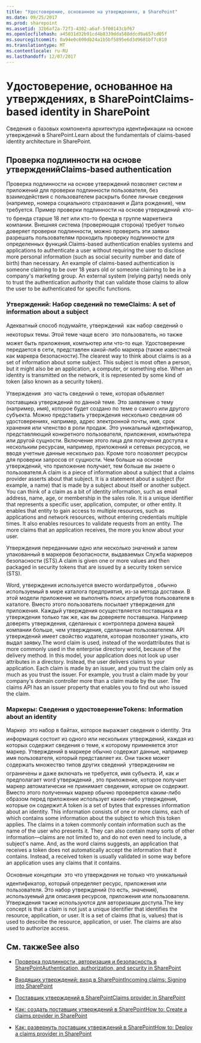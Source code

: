 ```yaml
---
title: "Удостоверение, основанное на утверждениях, в SharePoint"
ms.date: 09/25/2017
ms.prod: sharepoint
ms.assetid: 32b6af2a-72f3-4302-a6af-5f00143cbf67
ms.openlocfilehash: a45031d32b91cd4b8339dda588ddcd9a657cd05f
ms.sourcegitcommit: 0a94e0c600db24a1b5bf5895e6d3d9681bf7c810
ms.translationtype: MT
ms.contentlocale: ru-RU
ms.lasthandoff: 12/07/2017
---
```

# <a name="claims-based-identity-in-sharepoint"></a><span data-ttu-id="e09f5-102">Удостоверение, основанное на утверждениях, в SharePoint</span><span class="sxs-lookup"><span data-stu-id="e09f5-102">Claims-based identity in SharePoint</span></span>
<span data-ttu-id="e09f5-103">Сведения о базовых компонента архитектура идентификации на основе утверждений в SharePoint.</span><span class="sxs-lookup"><span data-stu-id="e09f5-103">Learn about the fundamentals of claims-based identity architecture in SharePoint.</span></span>
## <a name="claims-based-authentication"></a><span data-ttu-id="e09f5-104">Проверка подлинности на основе утверждений</span><span class="sxs-lookup"><span data-stu-id="e09f5-104">Claims-based authentication</span></span>

<span data-ttu-id="e09f5-p101">Проверка подлинности на основе утверждений позволяет систем и приложений для проверки подлинности пользователя, без взаимодействия с пользователем раскрыть более личные сведения (например, номера социального страхования и Дата рождения), чем требуется. Пример проверки подлинности на основе утверждений  кто-то бренда старше 18 лет или кто-то бренда в группе маркетинга компании. Внешняя система (проверяющая сторона) требует только доверяет проверки подлинности, можно проверить эти заявки разрешать пользователям проходить проверку подлинности для определенных функций.</span><span class="sxs-lookup"><span data-stu-id="e09f5-p101">Claims-based authentication enables systems and applications to authenticate a user without requiring the user to disclose more personal information (such as social security number and date of birth) than necessary. An example of claims-based authentication is someone claiming to be over 18 years old or someone claiming to be in a company's marketing group. An external system (relying party) needs only to trust the authentication authority that can validate those claims to allow the user to be authenticated for specific functions.</span></span>
  
    
    

### <a name="claims-a-set-of-information-about-a-subject"></a><span data-ttu-id="e09f5-108">Утверждений: Набор сведений по теме</span><span class="sxs-lookup"><span data-stu-id="e09f5-108">Claims: A set of information about a subject</span></span>

<span data-ttu-id="e09f5-p102">Адекватный способ подумайте, утверждений  как набор сведений о некоторых темы. Этой теме чаще всего  это пользователь, но также может быть приложения, компьютер или что-то еще. Удостоверение передается в сети, представлен какой-либо маркера (также известной как маркера безопасности).</span><span class="sxs-lookup"><span data-stu-id="e09f5-p102">The clearest way to think about claims is as a set of information about some subject. This subject is most often a person, but it might also be an application, a computer, or something else. When an identity is transmitted on the network, it is represented by some kind of token (also known as a security token).</span></span> 
  
    
    
<span data-ttu-id="e09f5-p103">Утверждения  это часть сведений о теме, которая объявляет поставщика утверждений по данной теме. Это заявление о тему (например, имя), которое будет создано по теме о самого или другого субъекта. Можно представить утверждения несколько сведения об удостоверениях, например, адрес электронной почты, имя, срок хранения или членство в роли продаж. Это уникальный идентификатор, представляющий конкретного пользователя, приложения, компьютера или другой сущности. Включение этого лица для получения доступа к нескольким ресурсам, например, приложений и сетевых ресурсов, не вводя учетные данные несколько раз. Кроме того позволяет ресурсы для проверки запросов от сущности. Чем больше на основе утверждений, что приложение получает, тем больше вы знаете о пользователя.</span><span class="sxs-lookup"><span data-stu-id="e09f5-p103">A claim is a piece of information about a subject that a claims provider asserts about that subject. It is a statement about a subject (for example, a name) that is made by a subject about itself or another subject. You can think of a claim as a bit of identity information, such as email address, name, age, or membership in the sales role. It is a unique identifier that represents a specific user, application, computer, or other entity. It enables that entity to gain access to multiple resources, such as applications and network resources, without entering credentials multiple times. It also enables resources to validate requests from an entity. The more claims that an application receives, the more you know about your user.</span></span>
  
    
    
<span data-ttu-id="e09f5-119">Утверждения переданными одно или несколько значений и затем упакованный в маркеров безопасности, выдаваемых Служба маркеров безопасности (STS).</span><span class="sxs-lookup"><span data-stu-id="e09f5-119">A claim is given one or more values and then packaged in security tokens that are issued by a security token service (STS).</span></span>
  
    
    
<span data-ttu-id="e09f5-p104">Word, утверждения используется вместо wordатрибутов , обычно используемый в мире каталога предприятия, из-за метода доставки. В этой модели приложение не выполнять поиск атрибутов пользователя в каталоге. Вместо этого пользователь посылает утверждения для приложения. Каждый утверждения осуществляется поставщика и в утверждения только так же, как вы доверяете поставщика. Например доверять утверждения, сделанных с контроллера домена вашей компании больше, чем утверждения, сделанные пользователем. API утверждений имеет свойство издателя, которая позволяет узнать, кто выдал заявку.</span><span class="sxs-lookup"><span data-stu-id="e09f5-p104">The word claim is used, instead of the wordattributes that is more commonly used in the enterprise directory world, because of the delivery method. In this model, your application does not look up user attributes in a directory. Instead, the user delivers claims to your application. Each claim is made by an issuer, and you trust the claim only as much as you trust the issuer. For example, you trust a claim made by your company's domain controller more than a claim made by the user. The claims API has an issuer property that enables you to find out who issued the claim.</span></span>
  
    
    

### <a name="tokens-information-about-an-identity"></a><span data-ttu-id="e09f5-126">Маркеры: Сведения о удостоверение</span><span class="sxs-lookup"><span data-stu-id="e09f5-126">Tokens: Information about an identity</span></span>

<span data-ttu-id="e09f5-p105">Маркер  это набор в байтах, которое выражает сведения о identity. Эта информация состоит из одного или нескольких утверждений, каждая из которых содержит сведения о теме, к которому применяется этот маркер. Утверждений в маркере обычно содержат данные, например имя пользователя, который представляет их. Они также может содержать множество типов других сведений  утверждениям не ограничены и даже включать не требуется, имя субъекта. И, как и предполагает word утверждений , это приложение, которое получает маркер автоматически не принимает сведения, которые он содержит. Вместо этого полученных маркер обычно проверяется каким-либо образом перед приложение использует какие-либо утверждения, которые он содержит.</span><span class="sxs-lookup"><span data-stu-id="e09f5-p105">A token is a set of bytes that expresses information about an identity. This information consists of one or more claims, each of which contains some information about the subject to which this token applies. The claims in a token commonly contain information such as the name of the user who presents it. They can also contain many sorts of other information—claims are not limited to, and do not even need to include, a subject's name. And, as the word claims suggests, an application that receives a token does not automatically accept the information that it contains. Instead, a received token is usually validated in some way before an application uses any claims that it contains.</span></span>
  
    
    
<span data-ttu-id="e09f5-p106">Основные концепции  это что утверждения не только что уникальный идентификатор, который определяет ресурс, приложения или пользователя. Это набор утверждений (то есть, значения), используемый для описания ресурсов, приложения или пользователя. Утверждения также используются для авторизации доступа.</span><span class="sxs-lookup"><span data-stu-id="e09f5-p106">The key concept is that a claim is not just a unique identifier that identifies the resource, application, or user. It is a set of claims (that is, values) that is used to describe the resource, application, or user. The claims are also used to authorize access.</span></span>
  
    
    

## <a name="see-also"></a><span data-ttu-id="e09f5-136">См. также</span><span class="sxs-lookup"><span data-stu-id="e09f5-136">See also</span></span>
<span data-ttu-id="e09f5-137"><a name="SP15_RoleInheritance_AdditionalResources"> </a></span><span class="sxs-lookup"><span data-stu-id="e09f5-137"></span></span>


-  [<span data-ttu-id="e09f5-138">Проверка подлинности, авторизация и безопасность в SharePoint</span><span class="sxs-lookup"><span data-stu-id="e09f5-138">Authentication, authorization, and security in SharePoint</span></span>](authentication-authorization-and-security-in-sharepoint.md)
    
  
-  [<span data-ttu-id="e09f5-139">Входящих утверждений: вход в SharePoint</span><span class="sxs-lookup"><span data-stu-id="e09f5-139">Incoming claims: Signing into SharePoint</span></span>](incoming-claims-signing-into-sharepoint.md)
    
  
-  [<span data-ttu-id="e09f5-140">Поставщик утверждений в SharePoint</span><span class="sxs-lookup"><span data-stu-id="e09f5-140">Claims provider in SharePoint</span></span>](claims-provider-in-sharepoint.md)
    
  
-  [<span data-ttu-id="e09f5-141">Как: создать поставщик утверждений в SharePoint</span><span class="sxs-lookup"><span data-stu-id="e09f5-141">How to: Create a claims provider in SharePoint</span></span>](how-to-create-a-claims-provider-in-sharepoint.md)
    
  
-  [<span data-ttu-id="e09f5-142">Как: развернуть поставщик утверждений в SharePoint</span><span class="sxs-lookup"><span data-stu-id="e09f5-142">How to: Deploy a claims provider in SharePoint</span></span>](how-to-deploy-a-claims-provider-in-sharepoint.md)
    
  

